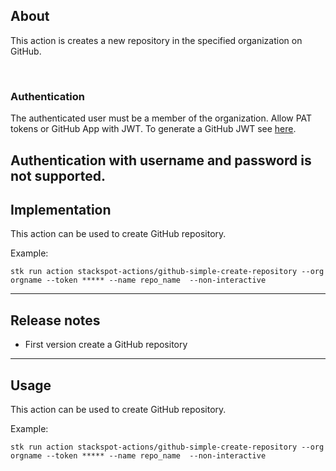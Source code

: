 ## About
This action is creates a new repository in the specified organization on GitHub.

<br>

### Authentication

The authenticated user must be a member of the organization.
Allow PAT tokens or GitHub App with JWT. To generate a GitHub JWT see [here](https://docs.github.com/en/apps/creating-github-apps/authenticating-with-a-github-app/generating-a-json-web-token-jwt-for-a-github-app).

Authentication with username and password is not supported.
---
## Implementation
This action can be used to create GitHub repository.

Example:

```
stk run action stackspot-actions/github-simple-create-repository --org orgname --token ***** --name repo_name  --non-interactive
```
---
## Release notes
- First version create a GitHub repository
---
## Usage
This action can be used to create GitHub repository.

Example:

```
stk run action stackspot-actions/github-simple-create-repository --org orgname --token ***** --name repo_name  --non-interactive
```